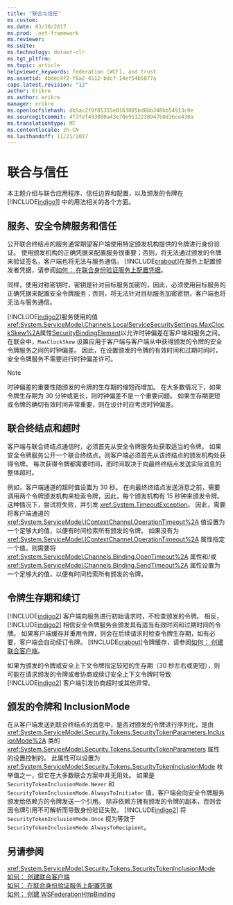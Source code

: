 ```yaml
---
title: "联合与信任"
ms.custom: 
ms.date: 03/30/2017
ms.prod: .net-framework
ms.reviewer: 
ms.suite: 
ms.technology: dotnet-clr
ms.tgt_pltfrm: 
ms.topic: article
helpviewer_keywords: federation [WCF], and trust
ms.assetid: 4bdec4f2-f8a2-4512-bdcf-14ef54b5877a
caps.latest.revision: "12"
author: Erikre
ms.author: erikre
manager: erikre
ms.openlocfilehash: db5ac2f0f85355e0163805bd0bb348bb54913c0e
ms.sourcegitcommit: 4f3fef493080a43e70e951223894768d36ce430a
ms.translationtype: MT
ms.contentlocale: zh-CN
ms.lasthandoff: 11/21/2017
---
```

# <a name="federation-and-trust"></a>联合与信任
本主题介绍与联合应用程序、信任边界和配置，以及颁发的令牌在 [!INCLUDE[indigo1](../../../../includes/indigo1-md.md)] 中的用法相关的各个方面。  
  
## <a name="services-security-token-services-and-trust"></a>服务、安全令牌服务和信任  
 公开联合终结点的服务通常期望客户端使用特定颁发机构提供的令牌进行身份验证。 使用颁发机构的正确凭据来配置服务很重要；否则，将无法通过颁发的令牌来验证签名，客户端也将无法与服务通信。 [!INCLUDE[crabout](../../../../includes/crabout-md.md)]在服务上配置颁发者凭据，请参阅[如何： 在联合身份验证服务上配置凭据](../../../../docs/framework/wcf/feature-details/how-to-configure-credentials-on-a-federation-service.md)。  
  
 同样，使用对称密钥时，密钥是针对目标服务加密的，因此，必须使用目标服务的正确凭据来配置安全令牌服务；否则，将无法针对目标服务加密密钥，客户端也将无法与服务通信。  
  
 [!INCLUDE[indigo2](../../../../includes/indigo2-md.md)]服务使用的值<xref:System.ServiceModel.Channels.LocalServiceSecuritySettings.MaxClockSkew%2A>属性[SecurityBindingElement](../../../../docs/framework/wcf/diagnostics/wmi/securitybindingelement.md)以允许时钟偏差在客户端和服务之间。 在联合中，`MaxClockSkew` 设置应用于客户端与客户端从中获得颁发的令牌的安全令牌服务之间的时钟偏差。 因此，在设置颁发的令牌的有效时间和过期时间时，安全令牌服务不需要进行时钟偏差许可。  
  
> [!NOTE]
>  时钟偏差的重要性随颁发的令牌的生存期的缩短而增加。 在大多数情况下，如果令牌生存期为 30 分钟或更长，则时钟偏差不是一个重要问题。 如果生存期更短或令牌的确切有效时间非常重要，则在设计时应考虑时钟偏差。  
  
## <a name="federated-endpoints-and-time-outs"></a>联合终结点和超时  
 客户端与联合终结点通信时，必须首先从安全令牌服务处获取适当的令牌。 如果安全令牌服务公开一个联合终结点，则客户端必须首先从该终结点的颁发机构处获得令牌。 每次获得令牌都需要时间，而时间取决于向最终终结点发送实际消息的整体超时。  
  
 例如，客户端通道的超时值设置为 30 秒。 在向最终终结点发送消息之前，需要调用两个令牌颁发机构来检索令牌，因此，每个颁发机构有 15 秒钟来颁发令牌。 这种情况下，尝试将失败，并引发 <xref:System.TimeoutException>。 因此，需要将客户端通道的 <xref:System.ServiceModel.IContextChannel.OperationTimeout%2A> 值设置为一个足够大的值，以便有时间检索所有颁发的令牌。 如果没有为 <xref:System.ServiceModel.IContextChannel.OperationTimeout%2A> 属性指定一个值，则需要将 <xref:System.ServiceModel.Channels.Binding.OpenTimeout%2A> 属性和/或 <xref:System.ServiceModel.Channels.Binding.SendTimeout%2A> 属性设置为一个足够大的值，以便有时间检索所有颁发的令牌。  
  
## <a name="token-lifetime-and-renewal"></a>令牌生存期和续订  
 [!INCLUDE[indigo2](../../../../includes/indigo2-md.md)] 客户端向服务进行初始请求时，不检查颁发的令牌。  相反，[!INCLUDE[indigo2](../../../../includes/indigo2-md.md)] 相信安全令牌服务会颁发具有适当有效时间和过期时间的令牌。 如果客户端缓存并重用令牌，则会在后续请求时检查令牌生存期，如有必要，客户端会自动续订令牌。 [!INCLUDE[crabout](../../../../includes/crabout-md.md)]令牌缓存，请参阅[如何： 创建联合客户端](../../../../docs/framework/wcf/feature-details/how-to-create-a-federated-client.md)。  
  
 如果为颁发的令牌或安全上下文令牌指定较短的生存期（30 秒左右或更短），则可能在请求颁发的令牌或者协商或续订安全上下文令牌时导致 [!INCLUDE[indigo2](../../../../includes/indigo2-md.md)] 客户端引发协商超时或其他异常。  
  
## <a name="issued-tokens-and-inclusionmode"></a>颁发的令牌和 InclusionMode  
 在从客户端发送到联合终结点的消息中，是否对颁发的令牌进行序列化，是由 <xref:System.ServiceModel.Security.Tokens.SecurityTokenParameters.InclusionMode%2A> 类的 <xref:System.ServiceModel.Security.Tokens.SecurityTokenParameters> 属性的设置控制的。 此属性可以设置为 <xref:System.ServiceModel.Security.Tokens.SecurityTokenInclusionMode> 枚举值之一，但它在大多数联合方案中并无用处。 如果是 `SecurityTokenInclusionMode.Never` 和 `SecurityTokenInclusionMode.AlwaysToInitiator` 值，客户端会向安全令牌服务颁发给依赖方的令牌发送一个引用。 除非依赖方拥有颁发的令牌的副本，否则会因令牌引用不可解析而导致身份验证失败。 [!INCLUDE[indigo2](../../../../includes/indigo2-md.md)] 将 `SecurityTokenInclusionMode.Once` 视为等效于  `SecurityTokenInclusionMode.AlwaysToRecipient`。  
  
## <a name="see-also"></a>另请参阅  
 <xref:System.ServiceModel.Security.Tokens.SecurityTokenInclusionMode>  
 [如何： 创建联合客户端](../../../../docs/framework/wcf/feature-details/how-to-create-a-federated-client.md)  
 [如何： 在联合身份验证服务上配置凭据](../../../../docs/framework/wcf/feature-details/how-to-configure-credentials-on-a-federation-service.md)  
 [如何： 创建 WSFederationHttpBinding](../../../../docs/framework/wcf/feature-details/how-to-create-a-wsfederationhttpbinding.md)
